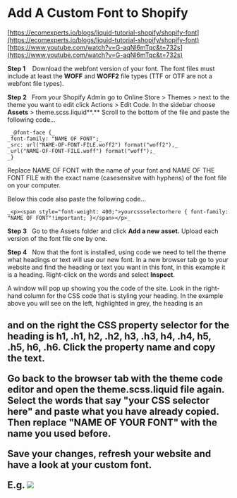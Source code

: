 
# Add A Custom Font to Shopify

[https://ecomexperts.io/blogs/liquid-tutorial-shopify/shopify-font](https://ecomexperts.io/blogs/liquid-tutorial-shopify/shopify-font)
[https://www.youtube.com/watch?v=G-aqNl6mTqc&t=732s](https://www.youtube.com/watch?v=G-aqNl6mTqc&t=732s)


**Step 1**   
Download the webfont version of your font. The font files must include at least the **WOFF** and **WOFF2** file types (TTF or OTF are not a webfont file types).


**Step 2**  
From your Shopify Admin go to Online Store > Themes > next to the theme you want to edit click Actions > Edit Code. In the sidebar choose **Assets** > theme.scss.liquid**.** Scroll to the bottom of the file and paste the following code…  


```
 _@font-face {_  
_font-family: "NAME OF FONT";_  
_src: url("NAME-OF-FONT-FILE.woff2") format("woff2"),_  
_url("NAME-OF-FONT-FILE.woff") format("woff");_  
_} 
```


Replace NAME OF FONT with the name of your font and NAME OF THE FONT FILE with the exact name (casesensitve with hyphens) of the font file on your computer.

Below this code also paste the following code…  

```
_<p><span style="font-weight: 400;">yourcssselectorhere { font-family: "NAME OF FONT"!important; }</span></p>_ 
```


**Step 3**  
Go to the Assets folder and click **Add a new asset.** Upload each version of the font file one by one.


**Step 4**  
Now that the font is installed, using code we need to tell the theme what headings or text will use our new font. In a new browser tab go to your website and find the heading or text you want in this font, in this example it is a heading. Right-click on the words and select **Inspect**.

A window will pop up showing you the code of the site. Look in the right-hand column for the CSS code that is styling your heading. In the example above you will see on the left, highlighted in grey, the heading is an <h2> and on the right the CSS property selector for the heading is h1, .h1, h2, .h2, h3, .h3, h4, .h4, h5, .h5, h6, .h6. Click the property name and copy the text.

Go back to the browser tab with the theme code editor and open the theme.scss.liquid file again. Select the words that say "your CSS selector here" and paste what you have already copied. Then replace "NAME OF YOUR FONT" with the name you used before.

Save your changes, refresh your website and have a look at your custom font.

E.g.
![](https://images.amplenote.com/32e37528-0f03-11ed-a1b4-7eb08a2c5cd0/7348c971-58e1-46a0-808a-9a5e4d175b99.jpg)